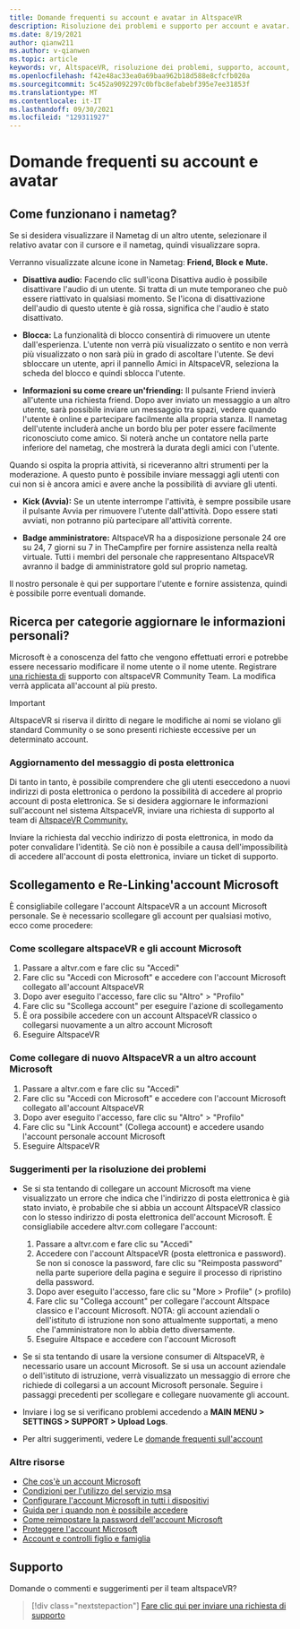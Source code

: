 ```yaml
---
title: Domande frequenti su account e avatar in AltspaceVR
description: Risoluzione dei problemi e supporto per account e avatar.
ms.date: 8/19/2021
author: qianw211
ms.author: v-qianwen
ms.topic: article
keywords: vr, AltspaceVR, risoluzione dei problemi, supporto, account, avatar
ms.openlocfilehash: f42e48ac33ea0a69baa962b18d588e8cfcfb020a
ms.sourcegitcommit: 5c452a9092297c0bfbc8efabebf395e7ee31853f
ms.translationtype: MT
ms.contentlocale: it-IT
ms.lasthandoff: 09/30/2021
ms.locfileid: "129311927"
---
```

# <a name="frequently-asked-questions-about-accounts-and-avatars"></a>Domande frequenti su account e avatar

## <a name="how-do-nametags-work"></a>Come funzionano i nametag?

Se si desidera visualizzare il Nametag di un altro utente, selezionare il relativo avatar con il cursore e il nametag, quindi visualizzare sopra.

Verranno visualizzate alcune icone in Nametag: **Friend, Block e** **Mute.**

* **Disattiva audio:** Facendo clic sull'icona Disattiva audio è possibile disattivare l'audio di un utente. Si tratta di un mute temporaneo che può essere riattivato in qualsiasi momento. Se l'icona di disattivazione dell'audio di questo utente è già rossa, significa che l'audio è stato disattivato.

* **Blocca:** La funzionalità di blocco consentirà di rimuovere un utente dall'esperienza. L'utente non verrà più visualizzato o sentito e non verrà più visualizzato o non sarà più in grado di ascoltare l'utente. Se devi sbloccare un utente, apri il pannello Amici in AltspaceVR, seleziona la scheda del blocco e quindi sblocca l'utente.

* **Informazioni su come creare un'friending:** Il pulsante Friend invierà all'utente una richiesta friend. Dopo aver inviato un messaggio a un altro utente, sarà possibile inviare un messaggio tra spazi, vedere quando l'utente è online e partecipare facilmente alla propria stanza. Il nametag dell'utente includerà anche un bordo blu per poter essere facilmente riconosciuto come amico. Si noterà anche un contatore nella parte inferiore del nametag, che mostrerà la durata degli amici con l'utente.

Quando si ospita la propria attività, si riceveranno altri strumenti per la moderazione. A questo punto è possibile inviare messaggi agli utenti con cui non si è ancora amici e avere anche la possibilità di avviare gli utenti.

* **Kick (Avvia):** Se un utente interrompe l'attività, è sempre possibile usare il pulsante Avvia per rimuovere l'utente dall'attività. Dopo essere stati avviati, non potranno più partecipare all'attività corrente. 

* **Badge amministratore:** AltspaceVR ha a disposizione personale 24 ore su 24, 7 giorni su 7 in TheCampfire per fornire assistenza nella realtà virtuale. Tutti i membri del personale che rappresentano AltspaceVR avranno il badge di amministratore gold sul proprio nametag.

Il nostro personale è qui per supportare l'utente e fornire assistenza, quindi è possibile porre eventuali domande.

## <a name="how-do-i-update-my-personal-information"></a>Ricerca per categorie aggiornare le informazioni personali?

Microsoft è a conoscenza del fatto che vengono effettuati errori e potrebbe essere necessario modificare il nome utente o il nome utente. Registrare [una richiesta di](https://help.altvr.com/hc/requests/new) supporto con altspaceVR Community Team. La modifica verrà applicata all'account al più presto.

> [!IMPORTANT]
> AltspaceVR si riserva il diritto di negare le modifiche ai nomi se violano gli standard Community o se sono presenti richieste eccessive per un determinato account.

### <a name="updating-your-email"></a>Aggiornamento del messaggio di posta elettronica

Di tanto in tanto, è possibile comprendere che gli utenti eseccedono a nuovi indirizzi di posta elettronica o perdono la possibilità di accedere al proprio account di posta elettronica. Se si desidera aggiornare le informazioni sull'account nel sistema AltspaceVR, inviare una richiesta di supporto al team di [AltspaceVR Community.](https://help.altvr.com/hc/requests/new) 

Inviare la richiesta dal vecchio indirizzo di posta elettronica, in modo da poter convalidare l'identità. Se ciò non è possibile a causa dell'impossibilità di accedere all'account di posta elettronica, inviare un ticket di supporto.

## <a name="unlinking-and-re-linking-your-microsoft-account"></a>Scollegamento e Re-Linking'account Microsoft

È consigliabile collegare l'account AltspaceVR a un account Microsoft personale. Se è necessario scollegare gli account per qualsiasi motivo, ecco come procedere:

### <a name="how-to-unlink-your-altspacevr-and-microsoft-accounts"></a>Come scollegare altspaceVR e gli account Microsoft

1. Passare a altvr.com e fare clic su "Accedi"
2. Fare clic su "Accedi con Microsoft" e accedere con l'account Microsoft collegato all'account AltspaceVR
3. Dopo aver eseguito l'accesso, fare clic su "Altro" > "Profilo"
4. Fare clic su "Scollega account" per eseguire l'azione di scollegamento
5. È ora possibile accedere con un account AltspaceVR classico o collegarsi nuovamente a un altro account Microsoft
6. Eseguire AltspaceVR


### <a name="how-to-re-link-your-altspacevr-to-another-microsoft-account"></a>Come collegare di nuovo AltspaceVR a un altro account Microsoft

1. Passare a altvr.com e fare clic su "Accedi"
2. Fare clic su "Accedi con Microsoft" e accedere con l'account Microsoft collegato all'account AltspaceVR
3. Dopo aver eseguito l'accesso, fare clic su "Altro" > "Profilo"
5. Fare clic su "Link Account" (Collega account) e accedere usando l'account personale account Microsoft
6. Eseguire AltspaceVR


### <a name="troubleshooting-tips"></a>Suggerimenti per la risoluzione dei problemi

* Se si sta tentando di collegare un account Microsoft ma viene visualizzato un errore che indica che l'indirizzo di posta elettronica è già stato inviato, è probabile che si abbia un account AltspaceVR classico con lo stesso indirizzo di posta elettronica dell'account Microsoft. È consigliabile accedere altvr.com collegare l'account:
    1. Passare a altvr.com e fare clic su "Accedi"
    2. Accedere con l'account AltspaceVR (posta elettronica e password). Se non si conosce la password, fare clic su "Reimposta password" nella parte superiore della pagina e seguire il processo di ripristino della password. 
    3. Dopo aver eseguito l'accesso, fare clic su "More > Profile" (> profilo)
    4. Fare clic su "Collega account" per collegare l'account Altspace classico e l'account Microsoft. NOTA: gli account aziendali o dell'istituto di istruzione non sono attualmente supportati, a meno che l'amministratore non lo abbia detto diversamente.
    5. Eseguire Altspace e accedere con l'account Microsoft
    
* Se si sta tentando di usare la versione consumer di AltspaceVR, è necessario usare un account Microsoft. Se si usa un account aziendale o dell'istituto di istruzione, verrà visualizzato un messaggio di errore che richiede di collegarsi a un account Microsoft personale. Seguire i passaggi precedenti per scollegare e collegare nuovamente gli account. 

* Inviare i log se si verificano problemi accedendo a **MAIN MENU > SETTINGS > SUPPORT > Upload Logs**.

* Per altri suggerimenti, vedere Le [domande frequenti sull'account](../getting-started/creating-and-linking-accounts.md)


### <a name="more-resources"></a>Altre risorse

* [Che cos'è un account Microsoft](https://account.microsoft.com/account?lang=)
* [Condizioni per l'utilizzo del servizio msa](https://www.microsoft.com/servicesagreement/)
* [Configurare l'account Microsoft in tutti i dispositivi](https://account.microsoft.com/account/connect-devices)
* [Guida per i quando non è possibile accedere](https://support.microsoft.com//account-billing/when-you-can-t-sign-in-to-your-microsoft-account-475c9b5c-8c25-49f1-9c2d-c64b7072e735)
* [Come reimpostare la password dell'account Microsoft](https://support.microsoft.com//account-billing/how-to-reset-your-microsoft-account-password-eff4f067-5042-c1a3-fe72-b04d60556c37)
* [Proteggere l'account Microsoft](https://support.microsoft.com//account-billing/how-to-help-keep-your-microsoft-account-safe-and-secure-628538c2-7006-33bb-5ef4-c917657362b9)
* [Account e controlli figlio e famiglia](https://account.microsoft.com/family/about?refd=www.microsoft.com&ru=https:%2F%2Faccount.microsoft.com%2Ffamily%3Frefd%3Dwww.microsoft.com)

## <a name="support"></a>Supporto

Domande o commenti e suggerimenti per il team altspaceVR? 

> [!div class="nextstepaction"]
> [Fare clic qui per inviare una richiesta di supporto](https://help.altvr.com/hc/requests/new)